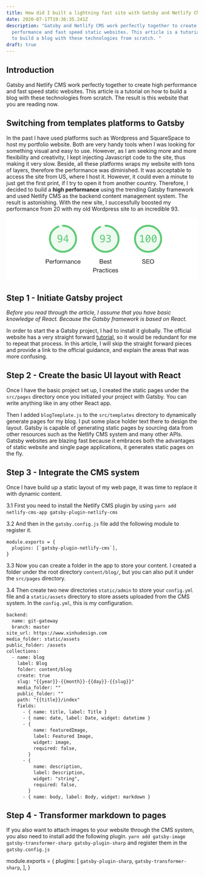 ```yaml
---
title: How did I built a lightning fast site with Gatsby and Netlify CMS From Scratch
date: 2020-07-17T19:36:35.241Z
description: "Gatsby and Netlify CMS work perfectly together to create high
  performance and fast speed static websites. This article is a tutorial on how
  to build a blog with these technologies from scratch. "
draft: true
---
```

## Introduction

Gatsby and Netlify CMS work perfectly together to create high performance and fast speed static websites. This article is a tutorial on how to build a blog with these technologies from scratch. The result is this website that you are reading now. 

## Switching from templates platforms to Gatsby

In the past I have used platforms such as Wordpress and SquareSpace to host my portfolio website. Both are very handy tools when I was looking for something visual and easy to use. However, as I am seeking more and more flexibility and creativity, I kept injecting Javascript code to the site, thus making it very slow. Beside, all these platforms wraps my website with tons of layers, therefore the performance was diminished. It was acceptable to access the site from US, where I host it. However, it could even a minute to just get the first print, if I try to open it from another country. Therefore, I decided to build a **high performance** using the trending Gatsby framework and used Netlify CMS as the backend content management system. The result is astonishing. With the new site, I successfully boosted my performance from 20 with my old Wordpress site to an incredible 93. 

![website-performance](performance.png "website performance")

## Step 1 - Initiate Gatsby project 
<em>Before you read through the article, I assume that you have basic knowledge of React. Because the Gatsby framework is based on React. </em>

In order to start the a Gatsby project, I had to install it globally. The official website has a very straight forward [tutorial](https://www.gatsbyjs.org/docs/quick-start), so it would be redundant for me to repeat that process. In this article, I will skip the straight forward pieces and provide a link to the official guidance, and explain the areas that was more confusing. 

## Step 2 - Create the basic UI layout with React
Once I have the basic project set up, I created the static pages under the 
``` src/pages ``` directory once you initiated your project with Gatsby. You can write anything like in any other React app. 

Then I added ``` blogTemplate.js ``` to the  ``` src/templates ``` directory to dynamically generate pages for my blog. I put some place holder text there to design the layout. Gatsby is capable of generating static pages by sourcing data from other resources such as the Netlify CMS system and many other APIs. Gatsby websites are blazing fast because it embraces both the advantages of static website and single page applications, it generates static pages on the fly. 

## Step 3 - Integrate the CMS system 
Once I have build up a static layout of my web page, it was time to replace it with dynamic content.

3.1 First you need to install the Netlify CMS plugin  by using 
``` yarn add netlify-cms-app gatsby-plugin-netlify-cms ```

3.2 And then in the ```gatsby.config.js``` file add the following module to register it. 

``` 
module.exports = {
  plugins: [`gatsby-plugin-netlify-cms`],
} 
```

3.3 Now you can create a folder in the app to store your content. I created a folder under the root directory ```content/blog/```, but you can also put it under the ```src/pages``` directory. 

3.4 Then create two new directories ```static/admin``` to store your ```config.yml``` file and a ```static/assets``` directory to store assets uploaded from the CMS system. In the ``` config.yml ```, this is my configuration. 

``` 
backend:
  name: git-gateway
  branch: master
site_url: https://www.xinhudesign.com
media_folder: static/assets
public_folder: /assets
collections:
  - name: blog
    label: Blog
    folder: content/blog
    create: true
    slug: "{{year}}-{{month}}-{{day}}-{{slug}}"
    media_folder: ""
    public_folder: ""
    path: "{{title}}/index"
    fields:
      - { name: title, label: Title }
      - { name: date, label: Date, widget: datetime }
      - {
          name: featuredImage,
          label: Featured Image,
          widget: image,
          required: false,
        }
      - {
          name: description,
          label: Description,
          widget: "string",
          required: false,
        }
      - { name: body, label: Body, widget: markdown }
```

## Step 4 - Transformer markdown to pages 

If you also want to attach images to your website through the CMS system, you also need to install add the following plugin. 
``` yarn add gatsby-image gatsby-transformer-sharp gatsby-plugin-sharp ``` and register them in the ```gatsby.config.js```

module.exports = {
  plugins: [
    `gatsby-plugin-sharp`,
    `gatsby-transformer-sharp`,
  ],
}




